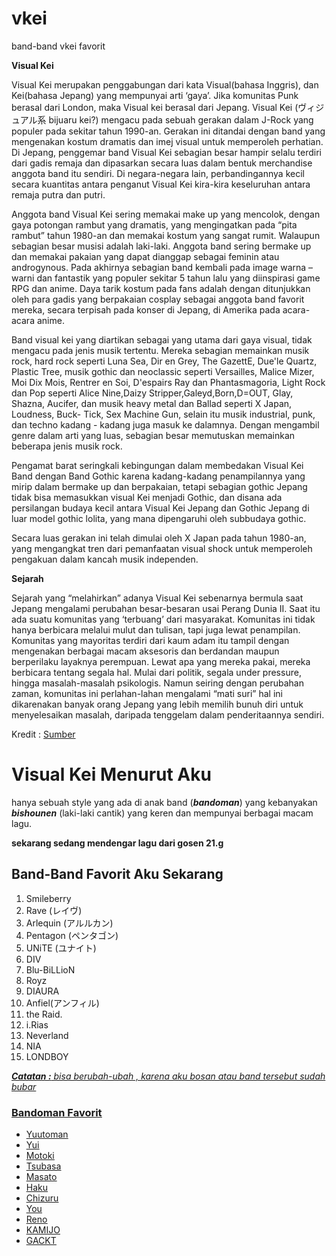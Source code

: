 # vkei
band-band vkei favorit

**Visual Kei**

Visual Kei merupakan penggabungan dari kata Visual(bahasa Inggris), dan Kei(bahasa Jepang) yang mempunyai arti ‘gaya’. Jika komunitas Punk berasal dari London, maka Visual kei berasal dari Jepang. Visual Kei (ヴィジュアル系 bijuaru kei?) mengacu pada sebuah gerakan dalam J-Rock yang populer pada sekitar tahun 1990-an. Gerakan ini ditandai dengan band yang mengenakan kostum dramatis dan imej visual untuk memperoleh perhatian. Di Jepang, penggemar band Visual Kei sebagian besar hampir selalu terdiri dari gadis remaja dan dipasarkan secara luas dalam bentuk merchandise anggota band itu sendiri. Di negara-negara lain, perbandingannya kecil secara kuantitas antara penganut Visual Kei kira-kira keseluruhan antara remaja putra dan putri.

Anggota band Visual Kei sering memakai make up yang mencolok, dengan gaya potongan rambut yang dramatis, yang mengingatkan pada “pita rambut” tahun 1980-an dan memakai kostum yang sangat rumit. Walaupun sebagian besar musisi adalah laki-laki. Anggota band sering bermake up dan memakai pakaian yang dapat dianggap sebagai feminin atau androgynous. Pada akhirnya sebagian band kembali pada image warna – warni dan fantastik yang populer sekitar 5 tahun lalu yang diinspirasi game RPG dan anime. Daya tarik kostum pada fans adalah dengan ditunjukkan oleh para gadis yang berpakaian cosplay sebagai anggota band favorit mereka, secara terpisah pada konser di Jepang, di Amerika pada acara-acara anime.

Band visual kei yang diartikan sebagai yang utama dari gaya visual, tidak mengacu pada jenis musik tertentu. Mereka sebagian memainkan musik rock, hard rock seperti Luna Sea, Dir en Grey, The GazettE, Due'le Quartz, Plastic Tree, musik gothic dan neoclassic seperti Versailles, Malice Mizer, Moi Dix Mois, Rentrer en Soi, D'espairs Ray dan Phantasmagoria, Light Rock dan Pop seperti Alice Nine,Daizy Stripper,Galeyd,Born,D=OUT, Glay, Shazna, Aucifer, dan musik heavy metal dan Ballad seperti X Japan, Loudness, Buck- Tick, Sex Machine Gun, selain itu musik industrial, punk, dan techno kadang - kadang juga masuk ke dalamnya. Dengan mengambil genre dalam arti yang luas, sebagian besar memutuskan memainkan beberapa jenis musik rock.

Pengamat barat seringkali kebingungan dalam membedakan Visual Kei Band dengan Band Gothic karena kadang-kadang penampilannya yang mirip dalam bermake up dan berpakaian, tetapi sebagian gothic Jepang tidak bisa memasukkan visual Kei menjadi Gothic, dan disana ada persilangan budaya kecil antara Visual Kei Jepang dan Gothic Jepang di luar model gothic lolita, yang mana dipengaruhi oleh subbudaya gothic.

Secara luas gerakan ini telah dimulai oleh X Japan pada tahun 1980-an, yang mengangkat tren dari pemanfaatan visual shock untuk memperoleh pengakuan dalam kancah musik independen.

**Sejarah**

Sejarah yang “melahirkan” adanya Visual Kei sebenarnya bermula saat Jepang mengalami perubahan besar-besaran usai Perang Dunia II. Saat itu ada suatu komunitas yang ‘terbuang’ dari masyarakat. Komunitas ini tidak hanya berbicara melalui mulut dan tulisan, tapi juga lewat penampilan. Komunitas yang mayoritas terdiri dari kaum adam itu tampil dengan mengenakan berbagai macam aksesoris dan berdandan maupun berperilaku layaknya perempuan. Lewat apa yang mereka pakai, mereka berbicara tentang segala hal. Mulai dari politik, segala under pressure, hingga masalah-masalah psikologis. Namun seiring dengan perubahan zaman, komunitas ini perlahan-lahan mengalami “mati suri” hal ini dikarenakan banyak orang Jepang yang lebih memilih bunuh diri untuk menyelesaikan masalah, daripada tenggelam dalam penderitaannya sendiri.

Kredit : [Sumber](https://id.wikipedia.org/wiki/Visual_Kei"Sumber")

<h1>Visual Kei Menurut Aku</h1>
hanya sebuah style yang ada di anak band (<b><i>bandoman</i></b>) yang  kebanyakan <b><i>bishounen</i></b> (laki-laki cantik) yang keren dan mempunyai berbagai macam lagu. 

<p><strong> sekarang sedang mendengar lagu dari gosen 21.g</p></strong>

<h2>Band-Band Favorit Aku Sekarang</h2>
<ol>
    <li>Smileberry</li>
    <li>Rave (レイヴ)</li>
    <li>Arlequin (アルルカン)</li>
    <li>Pentagon (ペンタゴン)</li>
    <li>UNiTE (ユナイト)</li>
    <li>DIV</li>
    <li>Blu-BiLLioN</li>
    <li>Royz</li>
    <li>DIAURA</li>
    <li>Anfiel(アンフィル)</li>
    <li>the Raid.</li>
    <li>i.Rias</li>
    <li>Neverland</li>
    <li>NIA</li>
    <li>LONDBOY</li>
</ol>

<u><i><b>Catatan :</b> bisa berubah-ubah , karena aku bosan atau band tersebut sudah bubar</i><u>

<h3>Bandoman Favorit</h3>

<ul>
   <li>Yuutoman</li>
   <li>Yui</li>
   <li>Motoki</li>
   <li>Tsubasa</li>
   <li>Masato</li>
   <li>Haku</li>
   <li>Chizuru</li>
   <li>You</li>
   <li>Reno</li>
   <li>KAMIJO</li>
   <li>GACKT</li>
</ul>
